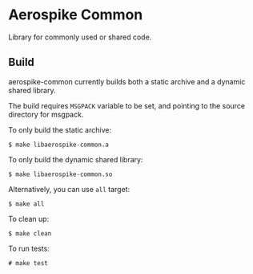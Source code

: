 # Aerospike Common

Library for commonly used or shared code.

## Build

aerospike-common currently builds both a static archive and a dynamic shared library.

The build requires `MSGPACK` variable to be set, and pointing to the source directory for msgpack.

To only build the static archive:

	$ make libaerospike-common.a

To only build the dynamic shared library:

	$ make libaerospike-common.so

Alternatively, you can use `all` target:

	$ make all

To clean up:

	$ make clean

To run tests:

	# make test
